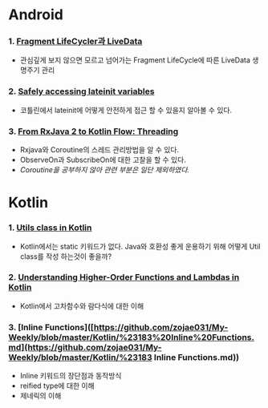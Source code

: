 # Android
### 1. [Fragment LifeCycler과 LiveData](https://github.com/zojae031/My-Weekly/blob/master/Android/Fragment_Lifecycle%EA%B3%BC_LiveData.md)
 - 관심깊게 보지 않으면 모르고 넘어가는 Fragment LifeCycle에 따른 LiveData 생명주기 관리
### 2. [Safely accessing lateinit variables](https://github.com/zojae031/My-Weekly/blob/master/Android/%23395%20Safely%20accessing%20lateinit%20variables.md)
- 코틀린에서 lateinit에 어떻게 안전하게 접근 할 수 있을지 알아볼 수 있다.

### 3. [From RxJava 2 to Kotlin Flow: Threading](https://github.com/zojae031/My-Weekly/blob/master/Android/%23398%20From%20RxJava%202%20to%20Kotlin%20Flow%20_Threading.md)

- Rxjava와 Coroutine의 스레드 관리방법을 알 수 있다.
- ObserveOn과 SubscribeOn에 대한 고찰을 할 수 있다.
- *Coroutine을 공부하지 않아 관련 부분은 일단 제외하였다.*

# Kotlin

### 1. [Utils class in Kotlin](https://github.com/zojae031/My-Weekly/blob/master/Kotlin/%23182%20Utils%20class%20in%20Kotlin.md)
- Kotlin에서는 static 키워드가 없다. Java와 호환성 좋게 운용하기 위해 어떻게 Util class를 작성 하는것이 좋을까?

### 2. [Understanding Higher-Order Functions and Lambdas in Kotlin](https://github.com/zojae031/My-Weekly/blob/master/Kotlin/%23178%20Understanding%20Higher-Order%20Functions%20and%20Lambdas%20in%20Kotlin.md)

- Kotlin에서 고차함수와 람다식에 대한 이해

### 3. [Inline Functions]([https://github.com/zojae031/My-Weekly/blob/master/Kotlin/%23183%20Inline%20Functions.md](https://github.com/zojae031/My-Weekly/blob/master/Kotlin/%23183 Inline Functions.md))

- Inline 키워드의 장단점과 동작방식
- reified type에 대한 이해
- 제네릭의 이해

